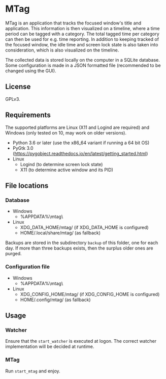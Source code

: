 # MTag

MTag is an application that tracks the focused window's title and application. This information is then visualized on a timeline, where a time period can be tagged with a category. The total tagged time per category can then be used for e.g. time reporting. In addition to keeping tracked of the focused window, the idle time and screen lock state is also taken into consideration, which is also visualized on the timeline.

The collected data is stored locally on the computer in a SQLite database. Some configuration is made in a JSON formatted file (recommended to be changed using the GUI).

## License

GPLv3.

## Requirements

The supported platforms are Linux (X11 and Logind are required) and Windows (only tested on 10, may work on older versions).

* Python 3.6 or later (use the x86_64 variant if running a 64 bit OS)
* PyGtk 3.0 (https://pygobject.readthedocs.io/en/latest/getting_started.html)
* Linux
  * Logind (to determine screen lock state)
  * X11 (to determine active window and its PID)

## File locations

### Database

* Windows
  * %APPDATA%\mtag\
* Linux
  * XDG_DATA_HOME/mtag/ (if XDG_DATA_HOME is configured)
  * HOME/.local/share/mtag/ (as fallback)

Backups are stored in the subdirectory `backup` of this folder, one for each day. If more than three backups exists, then the surplus older ones are purged.

### Configuration file

* Windows
  * %APPDATA%\mtag\
* Linux
  * XDG_CONFIG_HOME/mtag/ (if XDG_CONFIG_HOME is configured)
  * HOME/.config/mtag/ (as fallback)

## Usage

### Watcher

Ensure that the `start_watcher` is executed at logon. The correct watcher implementation will be decided at runtime.

### MTag

Run `start_mtag` and enjoy.
